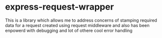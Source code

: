 # express-request-wrapper
This is a library which allows me to address concerns of stamping required data for a request created using request middleware and also has been enpowerd with debugging and lot of othere cool error handling
